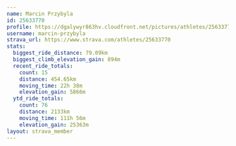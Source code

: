 ```yaml
---
name: Marcin Przybyla
id: 25633770
profile: https://dgalywyr863hv.cloudfront.net/pictures/athletes/25633770/12947173/2/large.jpg
username: marcin-przybyla
strava_url: https://www.strava.com/athletes/25633770
stats:
  biggest_ride_distance: 79.09km
  biggest_climb_elevation_gain: 894m
  recent_ride_totals:
    count: 15
    distance: 454.65km
    moving_time: 22h 38m
    elevation_gain: 5866m
  ytd_ride_totals:
    count: 76
    distance: 2133km
    moving_time: 111h 56m
    elevation_gain: 25363m
layout: strava_member
--- 
```

